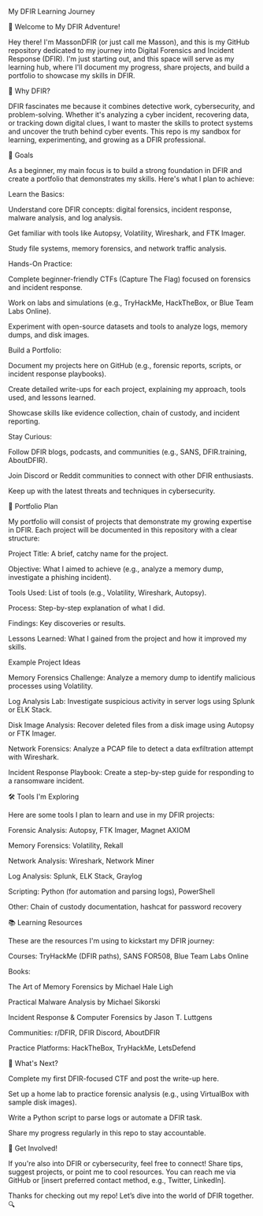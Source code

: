 My DFIR Learning Journey

👋 Welcome to My DFIR Adventure!

Hey there! I'm MassonDFIR (or just call me Masson), and this is my GitHub repository dedicated to my journey into Digital Forensics and Incident Response (DFIR). I'm just starting out, and this space will serve as my learning hub, where I'll document my progress, share projects, and build a portfolio to showcase my skills in DFIR.

🌟 Why DFIR?

DFIR fascinates me because it combines detective work, cybersecurity, and problem-solving. Whether it's analyzing a cyber incident, recovering data, or tracking down digital clues, I want to master the skills to protect systems and uncover the truth behind cyber events. This repo is my sandbox for learning, experimenting, and growing as a DFIR professional.



🎯 Goals

As a beginner, my main focus is to build a strong foundation in DFIR and create a portfolio that demonstrates my skills. Here's what I plan to achieve:





Learn the Basics:





Understand core DFIR concepts: digital forensics, incident response, malware analysis, and log analysis.



Get familiar with tools like Autopsy, Volatility, Wireshark, and FTK Imager.



Study file systems, memory forensics, and network traffic analysis.



Hands-On Practice:





Complete beginner-friendly CTFs (Capture The Flag) focused on forensics and incident response.



Work on labs and simulations (e.g., TryHackMe, HackTheBox, or Blue Team Labs Online).



Experiment with open-source datasets and tools to analyze logs, memory dumps, and disk images.



Build a Portfolio:





Document my projects here on GitHub (e.g., forensic reports, scripts, or incident response playbooks).



Create detailed write-ups for each project, explaining my approach, tools used, and lessons learned.



Showcase skills like evidence collection, chain of custody, and incident reporting.



Stay Curious:





Follow DFIR blogs, podcasts, and communities (e.g., SANS, DFIR.training, AboutDFIR).



Join Discord or Reddit communities to connect with other DFIR enthusiasts.



Keep up with the latest threats and techniques in cybersecurity.



📂 Portfolio Plan

My portfolio will consist of projects that demonstrate my growing expertise in DFIR. Each project will be documented in this repository with a clear structure:





Project Title: A brief, catchy name for the project.



Objective: What I aimed to achieve (e.g., analyze a memory dump, investigate a phishing incident).



Tools Used: List of tools (e.g., Volatility, Wireshark, Autopsy).



Process: Step-by-step explanation of what I did.



Findings: Key discoveries or results.



Lessons Learned: What I gained from the project and how it improved my skills.

Example Project Ideas





Memory Forensics Challenge: Analyze a memory dump to identify malicious processes using Volatility.



Log Analysis Lab: Investigate suspicious activity in server logs using Splunk or ELK Stack.



Disk Image Analysis: Recover deleted files from a disk image using Autopsy or FTK Imager.



Network Forensics: Analyze a PCAP file to detect a data exfiltration attempt with Wireshark.



Incident Response Playbook: Create a step-by-step guide for responding to a ransomware incident.



🛠️ Tools I'm Exploring

Here are some tools I plan to learn and use in my DFIR projects:





Forensic Analysis: Autopsy, FTK Imager, Magnet AXIOM



Memory Forensics: Volatility, Rekall



Network Analysis: Wireshark, Network Miner



Log Analysis: Splunk, ELK Stack, Graylog



Scripting: Python (for automation and parsing logs), PowerShell



Other: Chain of custody documentation, hashcat for password recovery



📚 Learning Resources

These are the resources I'm using to kickstart my DFIR journey:





Courses: TryHackMe (DFIR paths), SANS FOR508, Blue Team Labs Online



Books:





The Art of Memory Forensics by Michael Hale Ligh



Practical Malware Analysis by Michael Sikorski



Incident Response & Computer Forensics by Jason T. Luttgens



Communities: r/DFIR, DFIR Discord, AboutDFIR



Practice Platforms: HackTheBox, TryHackMe, LetsDefend



🚀 What's Next?





Complete my first DFIR-focused CTF and post the write-up here.



Set up a home lab to practice forensic analysis (e.g., using VirtualBox with sample disk images).



Write a Python script to parse logs or automate a DFIR task.



Share my progress regularly in this repo to stay accountable.



🤝 Get Involved!

If you're also into DFIR or cybersecurity, feel free to connect! Share tips, suggest projects, or point me to cool resources. You can reach me via GitHub or [insert preferred contact method, e.g., Twitter, LinkedIn].

Thanks for checking out my repo! Let’s dive into the world of DFIR together. 🔍